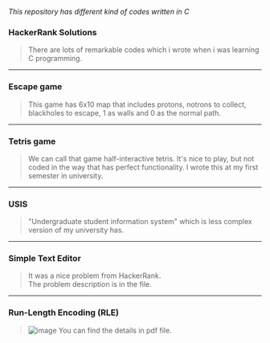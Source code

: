 *This repository has different kind of codes written in C*

### HackerRank Solutions
> There are lots of remarkable codes which i wrote when i was learning C programming.
____________________________________________________________________________________________________________________________________________________________________________

### Escape game
> This game has 6x10 map that includes protons, notrons to collect, blackholes to escape, 1 as walls and 0 as the normal path.
____________________________________________________________________________________________________________________________________________________________________________

### Tetris game
> We can call that game half-interactive tetris. It's nice to play, but not coded in the way that has perfect functionality. I wrote this at my first semester in university.
____________________________________________________________________________________________________________________________________________________________________________

### USIS
> "Undergraduate student information system" which is less complex version of my university has.
____________________________________________________________________________________________________________________________________________________________________________

### Simple Text Editor
> It was a nice problem from HackerRank.\
The problem description is in the file.
____________________________________________________________________________________________________________________________________________________________________________

### Run-Length Encoding (RLE)
> ![image](https://user-images.githubusercontent.com/44132720/131572326-7d6fc440-4b26-4b36-997d-ca92e66270b0.png)
You can find the details in pdf file.
